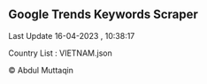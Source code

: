 

## Google Trends Keywords Scraper 
 
Last Update 16-04-2023 , 10:38:17

Country List :
VIETNAM.json



© Abdul Muttaqin 

